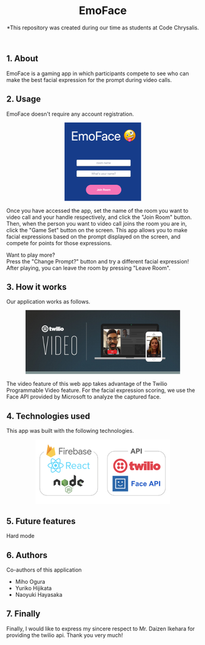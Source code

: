 <h1 align="center">EmoFace</h1>

<p align="center">*This repository was created during our time as students at Code Chrysalis.</p><br>

## 1. About

EmoFace is a gaming app in which participants compete to see who can make the best facial expression for the prompt during video calls.

## 2. Usage

EmoFace doesn't require any account registration.

<p align="center"><img src="public/EmoFace.png" width="200px"></p>

Once you have accessed the app, set the name of the room you want to video call and your handle respectively, and click the "Join Room" button.
Then, when the person you want to video call joins the room you are in, click the "Game Set" button on the screen.
This app allows you to make facial expressions based on the prompt displayed on the screen, and compete for points for those expressions.

Want to play more?</br>
Press the "Change Prompt?" button and try a different facial expression! After playing, you can leave the room by pressing "Leave Room".

## 3. How it works

Our application works as follows.

<p align="center"><img src="public/Twilio-Video.png" width="80%"></p>

The video feature of this web app takes advantage of the Twilio Programmable Video feature. For the facial expression scoring, we use the Face API provided by Microsoft to analyze the captured face.

## 4. Technologies used

This app was built with the following technologies.

<p align="center"><img src="public/technology.png" width="70%"></p>

## 5. Future features

Hard mode

## 6. Authors

Co-authors of this application

- Miho Ogura
- Yuriko Hijikata
- Naoyuki Hayasaka

## 7. Finally

Finally, I would like to express my sincere respect to Mr. Daizen Ikehara for providing the twilio api.
Thank you very much!
